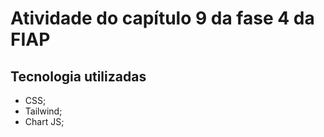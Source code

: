 # Atividade do capítulo 9 da fase 4 da FIAP

## Tecnologia utilizadas

- CSS;
- Tailwind;
- Chart JS;
